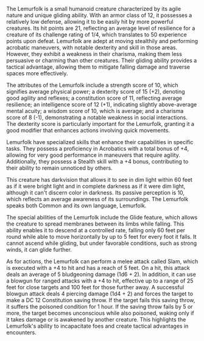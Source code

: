 The Lemurfolk is a small humanoid creature characterized by its agile nature and unique gliding ability. With an armor class of 12, it possesses a relatively low defense, allowing it to be easily hit by more powerful creatures. Its hit points are 21, reflecting an average level of resilience for a creature of its challenge rating of 1/4, which translates to 50 experience points upon defeat. Lemurfolk are adept at moving stealthily and performing acrobatic maneuvers, with notable dexterity and skill in those areas. However, they exhibit a weakness in their charisma, making them less persuasive or charming than other creatures. Their gliding ability provides a tactical advantage, allowing them to mitigate falling damage and traverse spaces more effectively.

The attributes of the Lemurfolk include a strength score of 10, which signifies average physical power; a dexterity score of 15 (+2), denoting good agility and reflexes; a constitution score of 11, reflecting average resilience; an intelligence score of 12 (+1), indicating slightly above-average mental acuity; a wisdom score of 10, which is average; and a charisma score of 8 (-1), demonstrating a notable weakness in social interactions. The dexterity score is particularly important for the Lemurfolk, granting it a good modifier that enhances actions involving quick movements.

Lemurfolk have specialized skills that enhance their capabilities in specific tasks. They possess a proficiency in Acrobatics with a total bonus of +4, allowing for very good performance in maneuvers that require agility. Additionally, they possess a Stealth skill with a +4 bonus, contributing to their ability to remain unnoticed by others.

This creature has darkvision that allows it to see in dim light within 60 feet as if it were bright light and in complete darkness as if it were dim light, although it can't discern color in darkness. Its passive perception is 10, which reflects an average awareness of its surroundings. The Lemurfolk speaks both Common and its own language, Lemurfolk.

The special abilities of the Lemurfolk include the Glide feature, which allows the creature to spread membranes between its limbs while falling. This ability enables it to descend at a controlled rate, falling only 60 feet per round while able to move horizontally by up to 5 feet for every foot it falls. It cannot ascend while gliding, but under favorable conditions, such as strong winds, it can glide further.

As for actions, the Lemurfolk can perform a melee attack called Slam, which is executed with a +4 to hit and has a reach of 5 feet. On a hit, this attack deals an average of 5 bludgeoning damage (1d6 + 2). In addition, it can use a blowgun for ranged attacks with a +4 to hit, effective up to a range of 25 feet for close targets and 100 feet for those further away. A successful blowgun attack deals 4 piercing damage (1d4 + 2) and forces the target to make a DC 12 Constitution saving throw. If the target fails this saving throw, it suffers the poisoned condition for 1 hour. If the saving throw fails by 5 or more, the target becomes unconscious while also poisoned, waking only if it takes damage or is awakened by another creature. This highlights the Lemurfolk's ability to incapacitate foes and create tactical advantages in encounters.